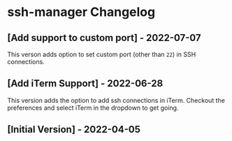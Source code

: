 # ssh-manager Changelog

## [Add support to custom port] - 2022-07-07
This verson adds option to set custom port (other than `22`) in SSH connections.

## [Add iTerm Support] - 2022-06-28
This version adds the option to add ssh connections in iTerm. 
Checkout the preferences and select iTerm in the dropdown to get going.

## [Initial Version] - 2022-04-05
